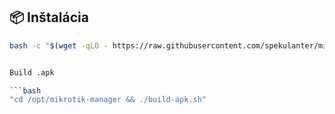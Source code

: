 ## 📦 Inštalácia


```bash
bash -c "$(wget -qLO - https://raw.githubusercontent.com/spekulanter/mikrotik-manager/main/install-mikrotik-manager.sh)"


Build .apk

```bash
"cd /opt/mikrotik-manager && ./build-apk.sh"

